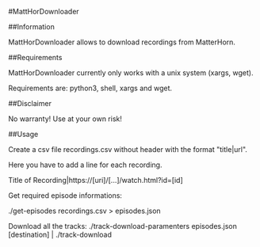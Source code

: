 #MattHorDownloader

##Information

MattHorDownloader allows to download recordings from MatterHorn.

##Requirements

MattHorDownloader currently only works with a unix system (xargs, wget).

Requirements are: python3, shell, xargs and wget.

##Disclaimer

No warranty! Use at your own risk!

##Usage

Create a csv file recordings.csv without header with the format "title|url".

Here you have to add a line for each recording.

 Title of Recording|https://[uri]/[...]/watch.html?id=[id]
 
Get required episode informations:

 ./get-episodes recordings.csv > episodes.json

Download all the tracks:
 ./track-download-paramenters episodes.json [destination] | ./track-download
